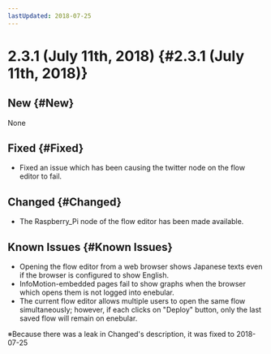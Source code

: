 ```yaml
---
lastUpdated: 2018-07-25
---
```


# 2.3.1 (July 11th, 2018) {#2.3.1 (July 11th, 2018)}

## New {#New}

None

## Fixed {#Fixed}

- Fixed an issue which has been causing the twitter node on the flow editor to fail.

## Changed {#Changed}

- The Raspberry_Pi node of the flow editor has been made available.

## Known Issues {#Known Issues}

* Opening the flow editor from a web browser shows Japanese texts even if the browser is configured to show English.
* InfoMotion-embedded pages fail to show graphs when the browser which opens them is not logged into enebular.
* The current flow editor allows multiple users to open the same flow simultaneously; however, if each clicks on "Deploy" button, only the last saved flow will remain on enebular.

※Because there was a leak in Changed's description, it was fixed to 2018-07-25